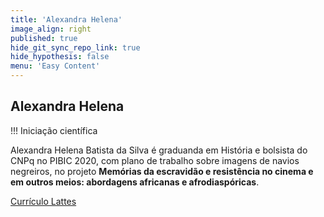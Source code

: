 ```yaml
---
title: 'Alexandra Helena'
image_align: right
published: true
hide_git_sync_repo_link: true
hide_hypothesis: false
menu: 'Easy Content'
---
```


## Alexandra Helena 

!!! Iniciação científica

Alexandra Helena Batista da Silva é graduanda em História e bolsista do CNPq no PIBIC 2020, com plano de trabalho sobre imagens de navios negreiros, no projeto **Memórias da escravidão e resistência no cinema e em outros meios: abordagens africanas e afrodiaspóricas**.

[Currículo Lattes](http://lattes.cnpq.br/2627507130843194?classes=btn,btn-primary,btn-lg)
